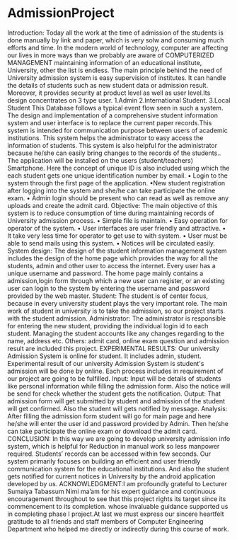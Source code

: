 # AdmissionProject
 
Introduction: Today all the work at the time of admission of the students is done manually by link and paper, which is very solw and consuming much efforts and time. In the modern world of technology, computer are affecting our lives in more ways than we probably are aware of COMPUTERIZED MANAGEMENT maintaining information of an educational institute, University, other the list is endless. The main principle behind the need of University admission system is easy supervision of institutes. It can handle the details of students such as new student data or admission result. Moreover, it provides security at product level as well as user level.Its design concentrates on 3 type user.
1.Admin
2.International Student.
3.Local Student
This Database follows a typical event flow seen in such a system. The design and implementation of a comprehensive student information system and user interface is to replace the current paper records.This system is intended for communication purpose between users of academic institutions. This system helps the administrator to easy access the information of students. This system is also helpful for the administrator because he/she can easily bring changes to the records of the students.. The application will be installed on the users (student/teachers) Smartphone. Here the concept of unique ID is also included using which the each student gets one unique identification number by email. 
• Login to the system through the first page of the application.
•New student registration after logging into the system and she/he can take participate the online exam. 
• Admin login should be present who can read as well as remove any uploads and create the admit card.
Objective: The main objective of this system is to reduce consumption of time during maintaining records of University admission process.
• Simple file is maintain. 
• Easy operation for operator of the system.
 • User interfaces are user friendly and attractive. 
• It take very less time for operator to get use to with system. 
• User must be able to send mails using this system. 
 • Notices will be circulated easily.
System design: The design of the student information management system includes the design of the home page which provides the way for all the students, admin and other user to access the internet. Every user  has a unique username and password. The home page mainly contains a admission,login form through which a new user can register, or an existing user can login to the system by entering the username and password provided by the web master.
Student: The student is of center focus, because in every university student plays the very important role. The main work of student in university is to take the admission, so our project starts with the student admission.
Administrator: The administrator is responsible for entering the new student, providing the individual login id to each student. Managing the student accounts like any changes regarding to the name, address etc.
Others: admit card, online exam question and admission result are included this project.
EXPERIMENTAL RESULTS: Our university Admission System is online for student. It includes admin, student. Experimental result of our university Admission System is student's admission will be done by online. Each process includes in requirement of our project are going to be fulfilled.
Input: Input will be details of students like personal information while filling the admission form. Also the notice will be send for check whether the student gets the notification. 
Output: That admission form will get submitted by student and admission of the student will get confirmed. Also the student will gets notified by message.
Analysis: After filling the admission form student will go for main page and here he/she will enter the user id and password provided by Admin. Then he/she can take participate the online exam or download the admit card.
CONCLUSION: In this way we are going to develop university admission info system, which is helpful for Reduction in manual work so less manpower required. Students’ records can be accessed within few seconds. Our system primarily focuses on building an efficient and user friendly communication system for the educational institutions. And also the student gets notified for current notices in University by the android application developed by us. 
ACKNOWLEDGMENT:I am profoundly grateful to Lecturer   Sumaiya Tabassum Nimi ma’am for his expert guidance and continuous encouragement throughout to see that this project rights its target since its commencement to its completion.  whose invaluable guidance supported us in completing phase I project.At last we must express our sincere heartfelt gratitude to all friends and staff members of Computer Engineering Department who helped me directly or indirectly during this course of work. 

